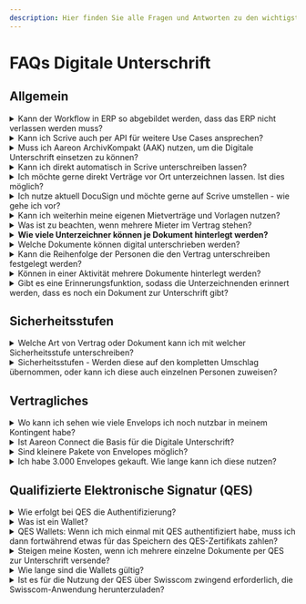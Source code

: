 ```yaml
---
description: Hier finden Sie alle Fragen und Antworten zu den wichtigsten Themen.
---
```


# FAQs Digitale Unterschrift

## Allgemein

<details>

<summary>Kann der Workflow in ERP so abgebildet werden, dass das ERP nicht verlassen werden muss?</summary>

Ja, aber es muss das zu unterzeichnende Dokument final über die erhaltene Email signiert werden.

</details>

<details>

<summary>Kann ich Scrive auch per API für weitere Use Cases ansprechen?</summary>

Ja, bei individuellen Use Cases die nicht abdecket sind können Sie die Scrive API ([Dokumentation](https://apidocs.scrive.com/)) auch via Aareon Connect Low Code oder direkt ansprechen.

</details>

<details>

<summary>Muss ich Aareon ArchivKompakt (AAK) nutzen, um die Digitale Unterschrift einsetzen zu können?</summary>

Ja, eine Anbindung ArchivKompakt ist notwendig und aktuell werden keine anderen Archive oder DMS für die Digitale Unterschrift unterstützt.

</details>

<details>

<summary>Kann ich direkt automatisch in Scrive unterschreiben lassen?</summary>

Nein, Sie erhalten eine Email, damit die Verifizierung durchgeführt werden kann, wonach Sie unterzeichnen können.

</details>

<details>

<summary>Ich möchte gerne direkt Verträge vor Ort unterzeichnen lassen. Ist dies möglich?</summary>

Ja, mit der [#vor-ort-unterschrift](scrive-technologie-partner.md#vor-ort-unterschrift "mention").

</details>

<details>

<summary>Ich nutze aktuell DocuSign und möchte gerne auf Scrive umstellen - wie gehe ich vor?</summary>

Wenden Sie sich direkt an Ihren Account Manager.

</details>

<details>

<summary>Kann ich weiterhin meine eigenen Mietverträge und Vorlagen nutzen?</summary>

Ja, Sie nutzen ihre gewohnten Vorlagen und fügen lediglich sogenannte "Anchor Tags" in die Vorlagen ein, damit die Unterschrift und andere Informationen an der richtigen Stelle eingesetzt werden.

</details>

<details>

<summary>Was ist zu beachten, wenn mehrere Mieter im Vertrag stehen?</summary>

Jede Vertragspartei durchläuft den Unterschriftsprozess individuell. Dadurch können auch mehrere Mieter problemlos einen Vertrag unabhängig voneinander unterzeichnen. Der endgültige Vertrag wird erst archiviert, wenn alle Parteien unterschrieben haben.

</details>

<details>

<summary><strong>Wie viele Unterzeichner können je Dokument hinterlegt werden?</strong></summary>

Es können theoretisch unbegrenzt Unterzeichner eingetragen werden. Das Produkt wurde ausgibig für bis zu 10 Unterzeichnern getestet. Bei deutlich mehr Unterzeichnern könnte es zu zu langen Wartezeiten der Job Bearbeitung kommen, sodass diese abbricht.

Dabei muss jeder Unterzeichner eine andere E-Mail-Adresse besitzen, da diese als eindeutige Identifizierung dient.

</details>

<details>

<summary>Welche Dokumente können digital unterschrieben werden?</summary>

Komplett integriert können je nach ERP entweder alle Dokumente oder Dokumente die auf Mietverträgen basieren unterschrieben werden, weiter Details:[#funktionsumfang-und-roadmap-je-erp](erps/#funktionsumfang-und-roadmap-je-erp "mention").

Alle Dokumente, unabhängig vom ERP, können zudem direkt in Scrive mit [#standalone-nutzung-ohne-erp-system](scrive-technologie-partner.md#standalone-nutzung-ohne-erp-system "mention") unterschrieben werden.

</details>

<details>

<summary>Kann die Reihenfolge der Personen die den Vertrag unterschreiben festgelegt werden?</summary>

Dies ist Teil der Roadmap ( [#funktionsumfang-und-roadmap-je-erp](erps/#funktionsumfang-und-roadmap-je-erp "mention")) und aktuell noch nicht möglich.

</details>

<details>

<summary>Können in einer Aktivität mehrere Dokumente hinterlegt werden?</summary>

Ja, sie können z.B. folgende Dokumente in einer Aktivität hinterlegen und somit als Teil von einem Umschlag senden:

1. Mietvertrag&#x20;
   1. inkl. Hausordnung (Bestandteil des Mietvertrags)
2. Wohngeberbescheinigung&#x20;
3. Beitrittserklärung (Mitgliedsantrag Genossenschaft)
4. SEPA Lastschriftmandat&#x20;

</details>

<details>

<summary>Gibt es eine Erinnerungsfunktion, sodass die Unterzeichnenden erinnert werden, dass es noch ein Dokument zur Unterschrift gibt?</summary>

Ja, dies kann man wie [hier beschrieben](https://helpcenter.scrive.com/kb/guide/en/delivery-settings-pDLbwCk7Ki/Steps/1697969,2094619,2094617) einstellen.

</details>

## Sicherheitsstufen

<details>

<summary>Welche Art von Vertrag oder Dokument kann ich mit welcher Sicherheitsstufe unterschreiben?</summary>

Dies ist grundsätzlich Ihnen überlassen, wir empfehlen folgende Handhabung: [#wann-sollte-die-qes-genutzt-werden](scrive-technologie-partner.md#wann-sollte-die-qes-genutzt-werden "mention").

</details>

<details>

<summary>Sicherheitsstufen - Werden diese auf den kompletten Umschlag übernommen, oder kann ich diese auch einzelnen Personen zuweisen?</summary>

Die Sicherheitsstufe gilt für alle Personen eines Umschlags.

</details>

## Vertragliches

<details>

<summary>Wo kann ich sehen wie viele Envelops ich noch nutzbar in meinem Kontingent habe?</summary>

Sie können jederzeit Ihre aktuelle Nutzung im [Scrive Dashboard](https://scrive.com/new/dashboard) einsehen.

</details>

<details>

<summary>Ist Aareon Connect die Basis für die Digitale Unterschrift?</summary>

Ja, Aareon Connect ist quasi der "App Store" von Aareon und daher allgemein das Portal, das die Basis für integrierte Drittsoftware bildet.

</details>

<details>

<summary>Sind kleinere Pakete von Envelopes möglich?</summary>

Ja, das kleinste mögliche Paket ist 100.

</details>

<details>

<summary>Ich habe 3.000 Envelopes gekauft. Wie lange kann ich diese nutzen?</summary>

Die Envelopes können im Standard ein Jahr genutzt werden.

</details>

## Qualifizierte Elektronische Signatur (QES)

<details>

<summary>Wie erfolgt bei QES die Authentifizierung?</summary>

Der Unterzeichner kann sich entweder per Video-Identifkation, Selfie-Ident oder persönlich vor Ort authentifizieren (weitere Details: [#ablauf-von-qes-in-scrive](scrive-technologie-partner.md#ablauf-von-qes-in-scrive "mention")).

</details>

<details>

<summary>Was ist ein Wallet?</summary>

Ein Wallet erlaubt es Ihnen eine einmal gemachte erfolgreiche Video- oder Selfie-Identifikation in Form eines Zertifikats in einer App für zukünftige Legitimationen zu speichern.

</details>

<details>

<summary>QES Wallets: Wenn ich mich einmal mit QES authentifiziert habe, muss ich dann fortwährend etwas für das Speichern des QES-Zertifikats zahlen?</summary>

Nein, es entstehen keine laufenden Kosten. Es entstehen lediglich vorgangsbezogene Kosten je nach Art der Legitimation unterschiedlich hoch sein können.

</details>

<details>

<summary>Steigen meine Kosten, wenn ich mehrere einzelne Dokumente per QES zur Unterschrift versende?</summary>

Ja, jedes einzelne Dokument kostet die QES-Gebühr. Um Kosten zu reduzieren und den Workflow Ihrer Unterschreiber optimal zu gestalten, empfehlen wir alle einzelnen zu unterschreibenden Dokumente in einem PDF zusammen zu fassen.

</details>

<details>

<summary>Wie lange sind die Wallets gültig?</summary>

Dies hängt von der Art der initialen Legitimation ab und ist zwischen 2 und 5 Jahren:

* SRS Videoidentifizierung - bis 5 Jahre
* RA App - bis 5 Jahre&#x20;
* SRS Selfie-Ident - bis 2 Jahre

</details>

<details>

<summary>Ist es für die Nutzung der QES über Swisscom zwingend erforderlich, die Swisscom-Anwendung herunterzuladen?</summary>

Nein, Benutzer können sich entweder über die App oder per SMS authentifizieren.

</details>
